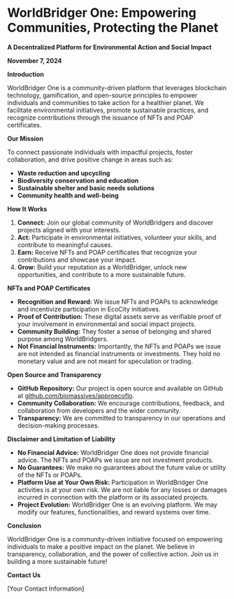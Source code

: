 # WorldBridger One: Empowering Communities, Protecting the Planet

**A Decentralized Platform for Environmental Action and Social Impact**

**November 7, 2024**

**Introduction**

WorldBridger One is a community-driven platform that leverages blockchain technology, gamification, and open-source principles to empower individuals and communities to take action for a healthier planet. We facilitate environmental initiatives, promote sustainable practices, and recognize contributions through the issuance of NFTs and POAP certificates.

**Our Mission**

To connect passionate individuals with impactful projects, foster collaboration, and drive positive change in areas such as:

* **Waste reduction and upcycling**
* **Biodiversity conservation and education**
* **Sustainable shelter and basic needs solutions**
* **Community health and well-being**

**How It Works**

1. **Connect:** Join our global community of WorldBridgers and discover projects aligned with your interests.
2. **Act:** Participate in environmental initiatives, volunteer your skills, and contribute to meaningful causes.
3. **Earn:** Receive NFTs and POAP certificates that recognize your contributions and showcase your impact.
4. **Grow:**  Build your reputation as a WorldBridger, unlock new opportunities, and contribute to a more sustainable future.

**NFTs and POAP Certificates**

* **Recognition and Reward:** We issue NFTs and POAPs to acknowledge and incentivize participation in EcoCity initiatives.
* **Proof of Contribution:** These digital assets serve as verifiable proof of your involvement in environmental and social impact projects.
* **Community Building:** They foster a sense of belonging and shared purpose among WorldBridgers.
* **Not Financial Instruments:**  Importantly, the NFTs and POAPs we issue are not intended as financial instruments or investments. They hold no monetary value and are not meant for speculation or trading.

**Open Source and Transparency**

* **GitHub Repository:** Our project is open source and available on GitHub at [github.com/biomassives/approecoflo](https://github.com/biomassives/approecoflo).
* **Community Collaboration:** We encourage contributions, feedback, and collaboration from developers and the wider community.
* **Transparency:**  We are committed to transparency in our operations and decision-making processes.

**Disclaimer and Limitation of Liability**

* **No Financial Advice:** WorldBridger One does not provide financial advice. The NFTs and POAPs we issue are not investment products.
* **No Guarantees:** We make no guarantees about the future value or utility of the NFTs or POAPs.
* **Platform Use at Your Own Risk:**  Participation in WorldBridger One activities is at your own risk. We are not liable for any losses or damages incurred in connection with the platform or its associated projects.
* **Project Evolution:**  WorldBridger One is an evolving platform. We may modify our features, functionalities, and reward systems over time.

**Conclusion**

WorldBridger One is a community-driven initiative focused on empowering individuals to make a positive impact on the planet. We believe in transparency, collaboration, and the power of collective action. Join us in building a more sustainable future!

**Contact Us**

[Your Contact Information]
